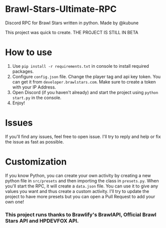 # Brawl-Stars-Ultimate-RPC
Discord RPC for Brawl Stars written in python. Made by @kubune

This project was quick to create. THE PROJECT IS STILL IN BETA

# How to use
1. Use `pip install -r requirements.txt` in console to install required packages.
2. Configure `config.json` file. Change the player tag and api key token. You can get it from `developer.brawlstars.com`. Make sure to create a token with your IP Address.
3. Open Discord (if you haven't already) and start the project using `python start.py` in the console.
4. Enjoy!

# Issues
If you'll find any issues, feel free to open issue. I'll try to reply and help or fix the issue as fast as possible.

# Customization
If you know Python, you can create your own activity by creating a new python file in `src/presets` and then importing the class in `presets.py`. When you'll start the RPC, it will create a `data.json` file. You can use it to give any values you want and thus create a custom activity. I'll try to update the project to have more presets but you can open a Pull Request to add your own one!

### This project runs thanks to Brawlify's BrawlAPI, Official Brawl Stars API and HPDEVFOX API. 
